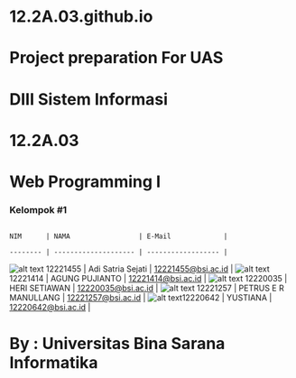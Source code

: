 # 12.2A.03.github.io

# Project preparation For UAS
# DIII Sistem Informasi
# 12.2A.03
# Web Programming I
### Kelompok #1 
                                                                                                      NIM      | NAMA                 | E-Mail             |
                                                                                                      -------- | -------------------- | ------------------ |
![alt text](https://em-content.zobj.net/source/microsoft-teams/337/man-student_1f468-200d-1f393.png)  12221455 | Adi Satria Sejati    | 12221455@bsi.ac.id |
![alt text](https://em-content.zobj.net/source/microsoft-teams/337/man-student_1f468-200d-1f393.png)  12221414 | AGUNG PUJIANTO	      | 12221414@bsi.ac.id |
![alt text](https://em-content.zobj.net/source/microsoft-teams/337/man-student_1f468-200d-1f393.png)  12220035 | HERI SETIAWAN        | 12220035@bsi.ac.id |
![alt text](https://em-content.zobj.net/source/microsoft-teams/337/man-student_1f468-200d-1f393.png)  12221257 | PETRUS E R MANULLANG | 12221257@bsi.ac.id |
![alt text](https://em-content.zobj.net/source/microsoft-teams/337/woman-student_1f469-200d-1f393.png)12220642 | YUSTIANA             | 12220642@bsi.ac.id |


# By : Universitas Bina Sarana Informatika
